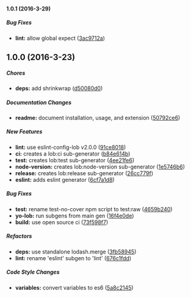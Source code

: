 #### 1.0.1 (2016-3-29)

##### Bug Fixes

* **lint:** allow global expect ([3ac9712a](https://github.com/lob/generator/commit/3ac9712a8f9d9f0d061d55a4c69f94b476002c9c))

## 1.0.0 (2016-3-23)

##### Chores

* **deps:** add shrinkwrap ([d50080d0](https://github.com/lob/generator/commit/d50080d0e68b8e2228d613e59a7678f39b04ff73))

##### Documentation Changes

* **readme:** document installation, usage, and extension ([50792ce6](https://github.com/lob/generator/commit/50792ce62c782402dd43754aa79a2d997b0bbe69))

##### New Features

* **lint:** use eslint-config-lob v2.0.0 ([91ce8018](https://github.com/lob/generator/commit/91ce8018cb1c47944ef5ae956d968cbc9d4216a0))
* **ci:** creates a lob:ci sub-generator ([b84e614b](https://github.com/lob/generator/commit/b84e614b85c7684e75ae1e21fe195e3fc4236fa7))
* **test:** creates lob:test sub-generator ([4ee21fe6](https://github.com/lob/generator/commit/4ee21fe689ec9539ccad9a4dbbbb9dc40f494d02))
* **node-version:** creates lob:node-version sub-generator ([1e5746b6](https://github.com/lob/generator/commit/1e5746b6ef355a7a9b60ff4eca43f3bce8e5c104))
* **release:** creates lob:release sub-generator ([26cc779f](https://github.com/lob/generator/commit/26cc779f49338c90f4ff8b1098cafd28b431a2a4))
* **eslint:** adds eslint generator ([6cf7a1d8](https://github.com/lob/generator/commit/6cf7a1d8e625672f3cd56672f30a4e9b331c2fd5))

##### Bug Fixes

* **test:** rename test-no-cover npm script to test:raw ([4659b240](https://github.com/lob/generator/commit/4659b24072fbf4765afff06d2e0147b022d8fd8e))
* **yo-lob:** run subgens from main gen ([16f4e0de](https://github.com/lob/generator/commit/16f4e0de7fc46c18fe42a14d1cfca5e0377c6c95))
* **build:** use open source ci ([73f598f7](https://github.com/lob/generator/commit/73f598f7b99747236d99d57bc0d2bdd7ff25ccb4))

##### Refactors

* **deps:** use standalone lodash.merge ([3fb58945](https://github.com/lob/generator/commit/3fb5894599eca0e00baee406750238268f78cebc))
* **lint:** rename 'eslint' subgen to 'lint' ([676c1fdd](https://github.com/lob/generator/commit/676c1fdd9ed2f41306b6233018bf9bfae558792b))

##### Code Style Changes

* **variables:** convert variables to es6 ([5a8c2145](https://github.com/lob/generator/commit/5a8c214540b488d063c38cab847eb4886597f1ee))


